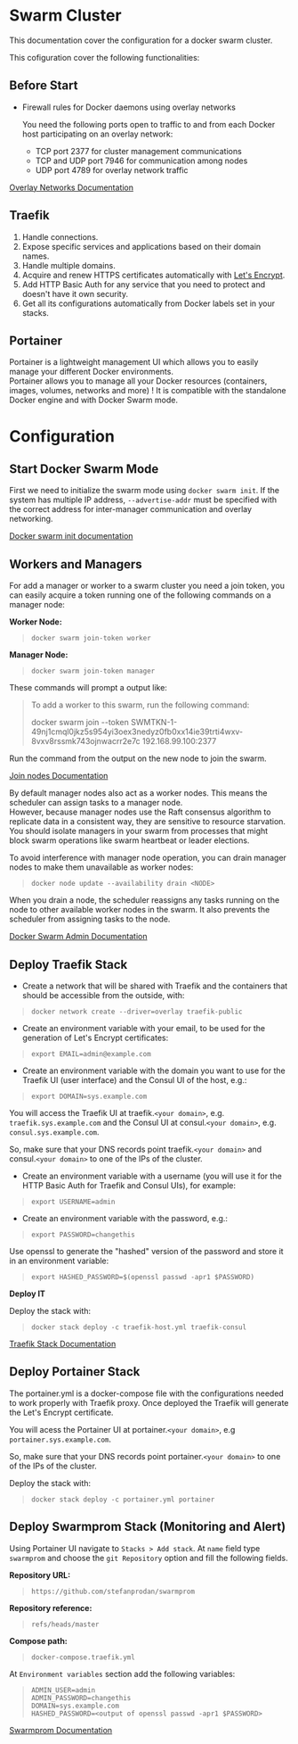 # Swarm Cluster

This documentation cover the configuration for a docker swarm cluster.

This cofiguration cover the following functionalities:

## Before Start

* Firewall rules for Docker daemons using overlay networks

    You need the following ports open to traffic to and from each Docker host participating on an overlay network:

    * TCP port 2377 for cluster management communications
    * TCP and UDP port 7946 for communication among nodes
    * UDP port 4789 for overlay network traffic

[Overlay Networks Documentation](https://docs.docker.com/network/overlay/)

## Traefik

1) Handle connections.
2) Expose specific services and applications based on their domain names.
3) Handle multiple domains.
4) Acquire and renew HTTPS certificates automatically with [Let's Encrypt](https://letsencrypt.org/).
5) Add HTTP Basic Auth for any service that you need to protect and doesn't have it own security.
6) Get all its configurations automatically from Docker labels set in your stacks.

## Portainer

Portainer is a lightweight management UI which allows you to easily manage your different Docker environments.  
Portainer allows you to manage all your Docker resources (containers, images, volumes, networks and more) ! It is compatible with the standalone Docker engine and with Docker Swarm mode.

# Configuration

## Start Docker Swarm Mode

First we need to initialize the swarm mode using `docker swarm init`. If the system has multiple IP address, `--advertise-addr` must be specified with the correct address for inter-manager communication and overlay networking.

[Docker swarm init documentation](https://docs.docker.com/engine/reference/commandline/swarm_init/)

## Workers and Managers

For add a manager or worker to a swarm cluster you need a join token, you can easily acquire a token running one of the following commands on a manager node:

**Worker Node:** 
>`docker swarm join-token worker`  

**Manager Node:** 
>`docker swarm join-token manager`

These commands will prompt a output like:

> To add a worker to this swarm, run the following command:
>
> docker swarm join --token SWMTKN-1-49nj1cmql0jkz5s954yi3oex3nedyz0fb0xx14ie39trti4wxv-8vxv8rssmk743ojnwacrr2e7c 192.168.99.100:2377

Run the command from the output on the new node to join the swarm.  

[Join nodes Documentation](https://docs.docker.com/engine/swarm/join-nodes)

By default manager nodes also act as a worker nodes. This means the scheduler can assign tasks to a manager node.  
However, because manager nodes use the Raft consensus algorithm to replicate data in a consistent way, they are sensitive to resource starvation. You should isolate managers in your swarm from processes that might block swarm operations like swarm heartbeat or leader elections.

To avoid interference with manager node operation, you can drain manager nodes to make them unavailable as worker nodes:

>`docker node update --availability drain <NODE>`

When you drain a node, the scheduler reassigns any tasks running on the node to other available worker nodes in the swarm. It also prevents the scheduler from assigning tasks to the node.

[Docker Swarm Admin Documentation](https://docs.docker.com/engine/swarm/admin_guide/)

## Deploy Traefik Stack

* Create a network that will be shared with Traefik and the containers that should be accessible from the outside, with:

>`docker network create --driver=overlay traefik-public`

* Create an environment variable with your email, to be used for the generation of Let's Encrypt certificates:

> `export EMAIL=admin@example.com`

* Create an environment variable with the domain you want to use for the Traefik UI (user interface) and the Consul UI of the host, e.g.:

>`export DOMAIN=sys.example.com`

You will access the Traefik UI at traefik.`<your domain>`, e.g. `traefik.sys.example.com` and the Consul UI at consul.`<your domain>`, e.g. `consul.sys.example.com`.

So, make sure that your DNS records point traefik.`<your domain>` and consul.`<your domain>` to one of the IPs of the cluster.

* Create an environment variable with a username (you will use it for the HTTP Basic Auth for Traefik and Consul UIs), for example:

>`export USERNAME=admin`

* Create an environment variable with the password, e.g.:

>`export PASSWORD=changethis`

Use openssl to generate the "hashed" version of the password and store it in an environment variable:

>`export HASHED_PASSWORD=$(openssl passwd -apr1 $PASSWORD)`

**Deploy IT**

Deploy the stack with:
>`docker stack deploy -c traefik-host.yml traefik-consul`

[Traefik Stack Documentation](https://github.com/tiangolo/blog-posts/tree/master/docker-swarm-mode-and-distributed-traefik-proxy-with-https)


## Deploy Portainer Stack

The portainer.yml is a docker-compose file with the configurations needed to work properly with Traefik proxy. Once deployed the Traefik will generate the Let's Encrypt certificate.

You will acess the Portainer UI at portainer.`<your domain>`, e.g `portainer.sys.example.com`.

So, make sure that your DNS records point portainer.`<your domain>` to one of the IPs of the cluster.

Deploy the stack with:
>`docker stack deploy -c portainer.yml portainer`

## Deploy Swarmprom Stack (Monitoring and Alert)

Using Portainer UI navigate to `Stacks > Add stack`. At `name` field type `swarmprom` and choose the `git Repository` option and fill the following fields.

**Repository URL:**
>`https://github.com/stefanprodan/swarmprom`

**Repository reference:**
>`refs/heads/master`

**Compose path:**
>`docker-compose.traefik.yml`

At `Environment variables` section add the following variables:

>`ADMIN_USER=admin`  
`ADMIN_PASSWORD=changethis`  
`DOMAIN=sys.example.com`  
`HASHED_PASSWORD=<output of openssl passwd -apr1 $PASSWORD>`

[Swarmprom Documentation](https://github.com/stefanprodan/swarmprom)